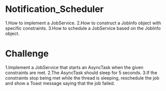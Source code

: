 # Notification_Scheduler

1.How to implement a JobService.
2.How to construct a JobInfo object with specific constraints.
3.How to schedule a JobService based on the JobInfo object.

# Challenge
1.Implement a JobService that starts an AsyncTask when the given constraints are met.
2.The AsyncTask should sleep for 5 seconds.
3.If the constraints stop being met while the thread is sleeping, reschedule the job and show a Toast message saying that the job failed.
